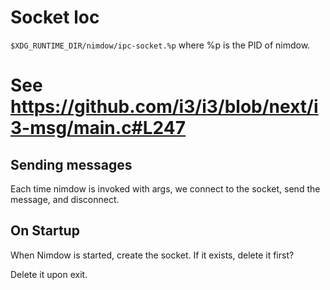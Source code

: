 # Socket loc
`$XDG_RUNTIME_DIR/nimdow/ipc-socket.%p` where %p is the PID of nimdow.

# See https://github.com/i3/i3/blob/next/i3-msg/main.c#L247

## Sending messages

Each time nimdow is invoked with args,
we connect to the socket,
send the message,
and disconnect.

## On Startup

When Nimdow is started,
create the socket.
If it exists,
delete it first?

Delete it upon exit.

